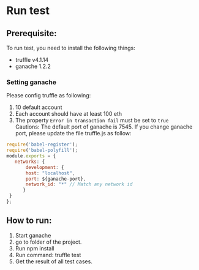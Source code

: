 # Run test
## Prerequisite: 
To run test, you need to install the following things: 
- truffle v4.1.14 
- ganache 1.2.2
### Setting ganache
Please config truffle as following:<br/>
1. 10 default account 
2. Each account should have at least 100 eth
3. The property `Error in transaction fail` must be set to `true`  
Cautions: The default port of ganache is 7545. If you change ganache port, please update the file truffle.js as follow: 

```javascript
require('babel-register');
require('babel-polyfill');
module.exports = {
   networks: {
       development: {
       host: "localhost",
       port: ${ganache-port},
       network_id: "*" // Match any network id
      }
 }
};
```


## How to run:
1. Start ganache 
2. go to folder of the project. 
3. Run npm install
4. Run command: truffle test
5. Get the result of all test cases.